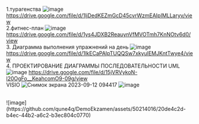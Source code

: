 1.турагенства
![image](https://github.com/qune4q/DemoEkzamen/assets/50214016/873f0125-8d6e-481a-8b32-17c521a27ac7)
https://drive.google.com/file/d/1ljDedKEZmGcD45cvrWzmEAIpIMLLaryv/view
<br> 2.фитнес-план
![image](https://github.com/qune4q/DemoEkzamen/assets/50214016/f4011449-b9a9-4870-8338-a4014a914706)
https://drive.google.com/file/d/1ys4JDXB2ReauynVfMVOTmh7KnNOtv6d0/view
<br> 3. Диаграмма выполнения упражнений на день
![image](https://github.com/qune4q/DemoEkzamen/assets/50214016/2095d619-c51b-42df-870d-b91977867f61)
https://drive.google.com/file/d/1lkECaPAIpTUQQSw7xkyulEMJKntTwye4/view
<br> 4. ПРОЕКТИРОВАНИЕ ДИАГРАММЫ ПОСЛЕДОВАТЕЛЬНОСТИ UML 
![image](https://github.com/qune4q/DemoEkzamen/assets/50214016/bb4d0e93-7e8e-4f82-a14f-acff7e12eba4)
https://drive.google.com/file/d/15jVRVykoN-l20OgFo__KeahcomO9-09g/view
<br> VISIO
![Снимок экрана 2023-09-12 094417](https://github.com/qune4q/DemoEkzamen/assets/50214016/d6e6e14d-5e8e-40e6-b022-65ad031f43c8)
![image](https://github.com/qune4q/DemoEkzamen/assets/50214016/148c1f3c-deb3-43be-a873-05a31727ebf5)

<br> 
![image](https://github.com/qune4q/DemoEkzamen/assets/50214016/20de4c2d-b4ec-44b2-a6c2-b3ec804c0770)
